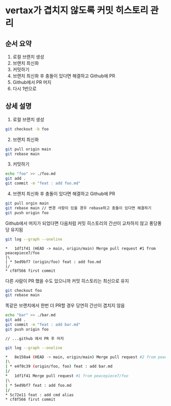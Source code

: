 # vertax가 겹치지 않도록 커밋 히스토리 관리

## 순서 요약

1. 로컬 브랜치 생성
2. 브랜치 최신화
3. 커밋하기
4. 브랜치 최신화 후 충돌이 있다면 해결하고 Github에 PR
5. Github에서 PR 머지
6. 다시 1번으로

## 상세 설명

1. 로컬 브랜치 생성

```bash
git checkout -b foo
```

2. 브랜치 최신화

```bash
git pull origin main
git rebase main
```

3. 커밋하기

```bash
echo "foo" >> ./foo.md
git add .
git commit -m "feat : add foo.md"
```

4. 브랜치 최신화 후 충돌이 있다면 해결하고 Github에 PR

```bash
git pull orgin main
git rebase main // 변경 사항이 있을 경우 rebase하고 충돌이 있다면 해결하기
git push origin foo
```

Github에서 머지가 되었다면 다음처럼 커밋 히스토리의 간선이 교차하지 않고 퐁당퐁당 유지됨

```bash
git log --graph --oneline
```

```
*   1df1f41 (HEAD -> main, origin/main) Merge pull request #1 from peacepiece7/foo
|\
| * 5ed9bf7 (origin/foo) feat : add foo.md
|/
* cf8f566 first commit
```

다른 사람이 PR 했을 수도 있으니까 커밋 히스토리는 최신으로 유지

```bash
git checkout foo
git rebase main
```

똑같은 브랜치에서 한번 더 PR할 경우 당연히 간선이 겹치지 않음

```bash
echo "bar" >> ./bar.md
git add .
git commit -m "feat : add bar.md"
git push origin foo

// ...github 에서 PR 후 머지
```

```bash
git log --graph --oneline
```

```bash
*   8e150a4 (HEAD -> main, origin/main) Merge pull request #2 from peacepiece7/foo
|\
| * e4f0c39 (origin/foo, foo) feat : add bar.md
|/
*   1df1f41 Merge pull request #1 from peacepiece7/foo
|\
| * 5ed9bf7 feat : add foo.md
|/
* 5c72e11 feat : add cmd alias
* cf8f566 first commit
```

